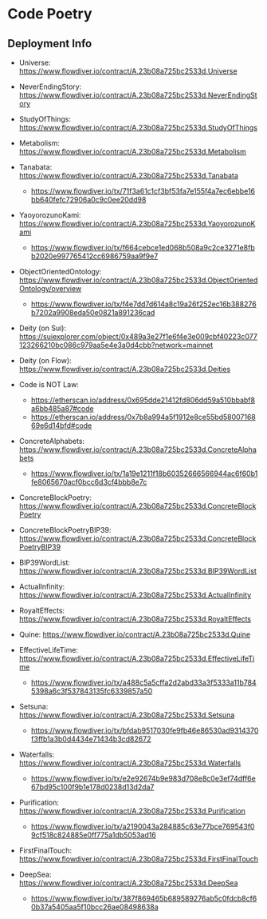 # Code Poetry

## Deployment Info

- Universe: https://www.flowdiver.io/contract/A.23b08a725bc2533d.Universe

- NeverEndingStory: https://www.flowdiver.io/contract/A.23b08a725bc2533d.NeverEndingStory

- StudyOfThings: https://www.flowdiver.io/contract/A.23b08a725bc2533d.StudyOfThings

- Metabolism: https://www.flowdiver.io/contract/A.23b08a725bc2533d.Metabolism

- Tanabata: https://www.flowdiver.io/contract/A.23b08a725bc2533d.Tanabata
    - https://www.flowdiver.io/tx/71f3a61c1cf3bf53fa7e155f4a7ec6ebbe16bb640fefc72906a0c9c0ee20dd98

- YaoyorozunoKami: https://www.flowdiver.io/contract/A.23b08a725bc2533d.YaoyorozunoKami
    - https://www.flowdiver.io/tx/f664cebce1ed068b508a9c2ce3271e8fbb2020e997765412cc6986759aa9f9e7

- ObjectOrientedOntology: https://www.flowdiver.io/contract/A.23b08a725bc2533d.ObjectOrientedOntology/overview
    - https://www.flowdiver.io/tx/f4e7dd7d614a8c19a26f252ec16b388276b7202a9908eda50e0821a891236cad

- Deity (on Sui): https://suiexplorer.com/object/0x489a3e27f1e6f4e3e009cbf40223c077123266210bc086c979aa5e4e3a0d4cbb?network=mainnet

- Deity (on Flow): https://www.flowdiver.io/contract/A.23b08a725bc2533d.Deities

- Code is NOT Law:
    - https://etherscan.io/address/0x695dde21412fd806dd59a510bbabf8a6bb485a87#code
    - https://etherscan.io/address/0x7b8a994a5f1912e8ce55bd5800716869e6d14bfd#code

- ConcreteAlphabets: https://www.flowdiver.io/contract/A.23b08a725bc2533d.ConcreteAlphabets
    - https://www.flowdiver.io/tx/1a19e1211f18b60352666566944ac6f60b1fe8065670acf0bcc6d3cf4bbb8e7c

- ConcreteBlockPoetry: https://www.flowdiver.io/contract/A.23b08a725bc2533d.ConcreteBlockPoetry

- ConcreteBlockPoetryBIP39: https://www.flowdiver.io/contract/A.23b08a725bc2533d.ConcreteBlockPoetryBIP39

- BIP39WordList: https://www.flowdiver.io/contract/A.23b08a725bc2533d.BIP39WordList

- ActualInfinity: https://www.flowdiver.io/contract/A.23b08a725bc2533d.ActualInfinity

- RoyaltEffects: https://www.flowdiver.io/contract/A.23b08a725bc2533d.RoyaltEffects

- Quine: https://www.flowdiver.io/contract/A.23b08a725bc2533d.Quine

- EffectiveLifeTime: https://www.flowdiver.io/contract/A.23b08a725bc2533d.EffectiveLifeTime
    - https://www.flowdiver.io/tx/a488c5a5cffa2d2abd33a3f5333a11b7845398a6c3f537843135fc6339857a50

- Setsuna: https://www.flowdiver.io/contract/A.23b08a725bc2533d.Setsuna
    - https://www.flowdiver.io/tx/bfdab9517030fe9fb46e86530ad9314370f3ffb1a3b0d4434e71434b3cd82672

- Waterfalls: https://www.flowdiver.io/contract/A.23b08a725bc2533d.Waterfalls
    - https://www.flowdiver.io/tx/e2e92674b9e983d708e8c0e3ef74dff6e67bd95c100f9b1e178d0238d13d2da7

- Purification: https://www.flowdiver.io/contract/A.23b08a725bc2533d.Purification
    - https://www.flowdiver.io/tx/a2190043a284885c63e77bce769543f09cf518c824885e0ff775a1db5053ad16

- FirstFinalTouch: https://www.flowdiver.io/contract/A.23b08a725bc2533d.FirstFinalTouch

- DeepSea: https://www.flowdiver.io/contract/A.23b08a725bc2533d.DeepSea
    - https://www.flowdiver.io/tx/387f869465b689589276ab5c0fdcb8cf60b37a5405aa5f10bcc26ae08498638a
